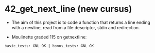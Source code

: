 # 42_get_next_line (new cursus)

- The aim of this project is to code a function that returns a line ending with a newline, read from a file descriptor, stdin and redirection.

- Moulinette graded 115 on getnextline:

```basic_tests: GNL OK | bonus_tests: GNL OK```

